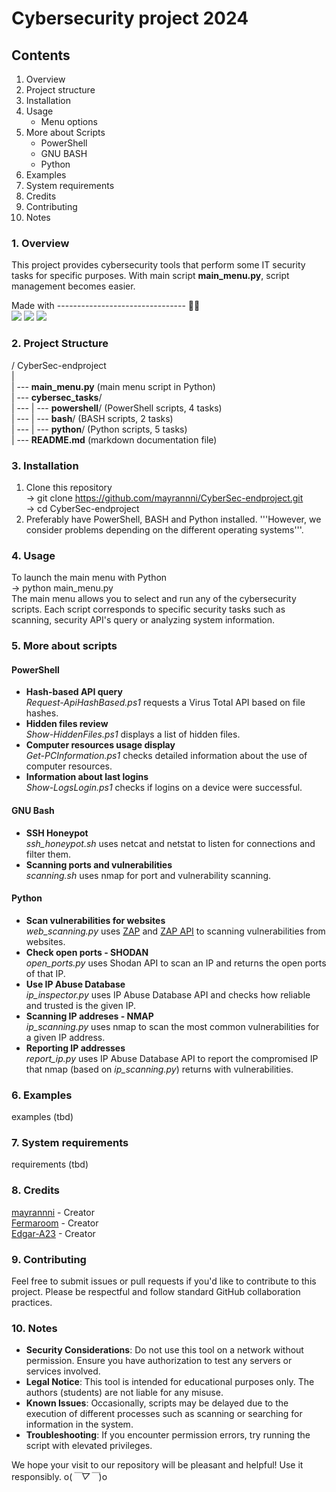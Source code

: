 # Cybersecurity project 2024
## Contents
  1. Overview
  2. Project structure
  3. Installation
  4. Usage
     - Menu options
  5. More about Scripts
     - PowerShell
     - GNU BASH
     - Python
  6. Examples
  7. System requirements
  8. Credits
  9. Contributing
  10. Notes

### 1. Overview
This project provides cybersecurity tools that perform some IT security tasks for specific purposes. With main script **main_menu.py**, script management becomes easier.  

Made with -------------------------------- 🚀✨  
<img src = "https://img.shields.io/badge/powershell-5391FE?style=for-the-badge&logo=powershell&logoColor=white"/>
<img src = "https://img.shields.io/badge/GNU%20Bash-4EAA25?style=for-the-badge&logo=GNU%20Bash&logoColor=white"/>
<img src = "https://img.shields.io/badge/Python-3776AB?style=for-the-badge&logo=python&logoColor=white"/>


### 2. Project Structure
/ CyberSec-endproject  
|  
| --- **main_menu.py** (main menu script in Python)  
| --- **cybersec_tasks**/  
| --- | --- **powershell**/ (PowerShell scripts, 4 tasks)  
| --- | --- **bash**/ (BASH scripts, 2 tasks)  
| --- | --- **python**/ (Python scripts, 5 tasks)  
| --- **README.md** (markdown documentation file)  

### 3. Installation
1. Clone this repository  
   -> git clone https://github.com/mayrannni/CyberSec-endproject.git  
   -> cd CyberSec-endproject  
3. Preferably have PowerShell, BASH and Python installed. '''However, we consider problems depending on the different operating systems'''.

### 4. Usage
To launch the main menu with Python  
-> python main_menu.py  
The main menu allows you to select and run any of the cybersecurity scripts. Each script corresponds to specific security tasks such as scanning, security API's query or analyzing system information.

### 5. More about scripts
#### PowerShell
  - **Hash-based API query**  
    *Request-ApiHashBased.ps1* requests a Virus Total API based on file hashes.
  - **Hidden files review**  
    *Show-HiddenFiles.ps1* displays a list of hidden files.
  - **Computer resources usage display**  
    *Get-PCInformation.ps1* checks detailed information about the use of computer resources.
  - **Information about last logins**  
    *Show-LogsLogin.ps1* checks if logins on a device were successful.
#### GNU Bash
  - **SSH Honeypot**  
    *ssh_honeypot.sh* uses netcat and netstat to listen for connections and filter them.
  - **Scanning ports and vulnerabilities**  
    *scanning.sh* uses nmap for port and vulnerability scanning. 
#### Python
  - **Scan vulnerabilities for websites**  
    *web_scanning.py* uses [ZAP](https://www.zaproxy.org/download/) and [ZAP API](https://pypi.org/project/zaproxy/) to scanning vulnerabilities from websites. 
  - **Check open ports - SHODAN**  
    *open_ports.py* uses Shodan API to scan an IP and returns the open ports of that IP. 
  - **Use IP Abuse Database**  
    *ip_inspector.py* uses IP Abuse Database API and checks how reliable and trusted is the given IP.
  - **Scanning IP addreses - NMAP**  
    *ip_scanning.py* uses nmap to scan the most common vulnerabilities for a given IP address.
  - **Reporting IP addresses**  
    *report_ip.py* uses IP Abuse Database API to report the compromised IP that nmap (based on *ip_scanning.py*) returns with vulnerabilities.

### 6. Examples
examples (tbd)

### 7. System requirements
requirements (tbd)

### 8. Credits
[mayrannni](https://github.com/mayrannni) - Creator  
[Fermaroom](https://github.com/Fermaroom) - Creator  
[Edgar-A23](https://github.com/Edgar-A23) - Creator

### 9. Contributing
Feel free to submit issues or pull requests if you'd like to contribute to this project. Please be respectful and follow standard GitHub collaboration practices.

### 10. Notes
- **Security Considerations**: Do not use this tool on a network without permission. Ensure you have authorization to test any servers or services involved.
- **Legal Notice**: This tool is intended for educational purposes only. The authors (students) are not liable for any misuse.
- **Known Issues**: Occasionally, scripts may be delayed due to the execution of different processes such as scanning or searching for information in the system.
- **Troubleshooting**: If you encounter permission errors, try running the script with elevated privileges.

We hope your visit to our repository will be pleasant and helpful! Use it responsibly. o(*￣▽￣*)o
